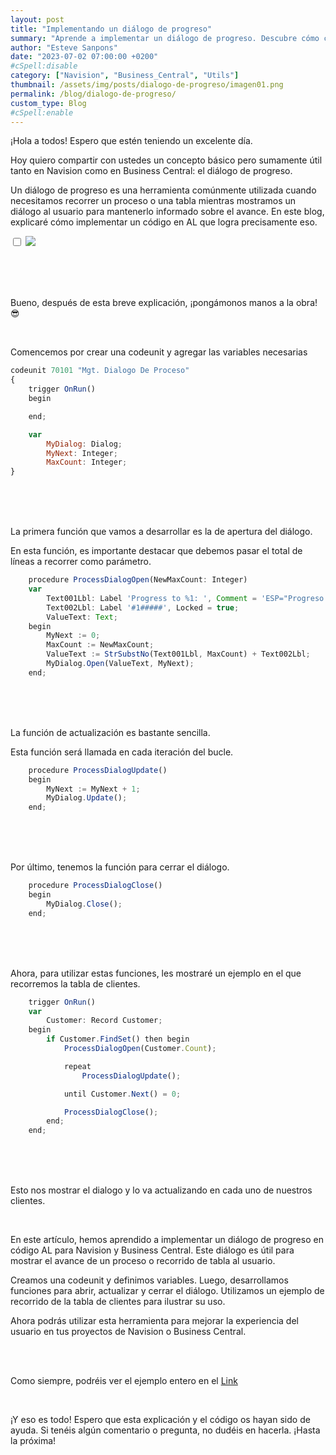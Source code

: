 ```yaml
---
layout: post
title: "Implementando un diálogo de progreso"
summary: "Aprende a implementar un diálogo de progreso. Descubre cómo crear una codeunit, definir variables y desarrollar funciones para abrir, actualizar y cerrar el diálogo. Mejora la experiencia del usuario en tus proyectos y mantén informados a los usuarios sobre el progreso de las tareas."
author: "Esteve Sanpons"
date: "2023-07-02 07:00:00 +0200"
#cSpell:disable
category: ["Navision", "Business_Central", "Utils"]
thumbnail: /assets/img/posts/dialogo-de-progreso/imagen01.png
permalink: /blog/dialogo-de-progreso/
custom_type: Blog
#cSpell:enable
---
```


¡Hola a todos! Espero que estén teniendo un excelente día.

Hoy quiero compartir con ustedes un concepto básico pero sumamente útil tanto en Navision como en Business Central: el diálogo de progreso.

Un diálogo de progreso es una herramienta comúnmente utilizada cuando necesitamos recorrer un proceso o una tabla mientras mostramos un diálogo al usuario para mantenerlo informado sobre el avance. En este blog, explicaré cómo implementar un código en AL que logra precisamente eso.

<input type="checkbox" id="image-checkbox-02" class="image-checkbox">
<label for="image-checkbox-02"  class="image-label">
    <img class="img-container" src="/assets/img/post/dialogo-de-progreso/imagen02.png">
</label>

<br><br><br>

Bueno, después de esta breve explicación, ¡pongámonos manos a la obra! :sunglasses:

<br>

Comencemos por crear una codeunit y agregar las variables necesarias

```javascript
codeunit 70101 "Mgt. Dialogo De Proceso"
{
    trigger OnRun()
    begin

    end;

    var
        MyDialog: Dialog;
        MyNext: Integer;
        MaxCount: Integer;
}
```

<br><br><br>

La primera función que vamos a desarrollar es la de apertura del diálogo.

En esta función, es importante destacar que debemos pasar el total de líneas a recorrer como parámetro.

```javascript
    procedure ProcessDialogOpen(NewMaxCount: Integer)
    var
        Text001Lbl: Label 'Progress to %1: ', Comment = 'ESP="Progreso hasta %1: "';
        Text002Lbl: Label '#1#####', Locked = true;
        ValueText: Text;
    begin
        MyNext := 0;
        MaxCount := NewMaxCount;
        ValueText := StrSubstNo(Text001Lbl, MaxCount) + Text002Lbl;
        MyDialog.Open(ValueText, MyNext);
    end;
```

<br><br><br>

La función de actualización es bastante sencilla.

Esta función será llamada en cada iteración del bucle.

```javascript
    procedure ProcessDialogUpdate()
    begin
        MyNext := MyNext + 1;
        MyDialog.Update();
    end;
```

<br><br><br>

Por último, tenemos la función para cerrar el diálogo.

```javascript
    procedure ProcessDialogClose()
    begin
        MyDialog.Close();
    end;
```

<br><br><br>

Ahora, para utilizar estas funciones, les mostraré un ejemplo en el que recorremos la tabla de clientes.

```javascript
    trigger OnRun()
    var
        Customer: Record Customer;
    begin
        if Customer.FindSet() then begin
            ProcessDialogOpen(Customer.Count);

            repeat
                ProcessDialogUpdate();

            until Customer.Next() = 0;

            ProcessDialogClose();
        end;
    end;
```

<br><br><br>

Esto nos mostrar el dialogo y lo va actualizando en cada uno de nuestros clientes.

<br>

En este artículo, hemos aprendido a implementar un diálogo de progreso en código AL para Navision y Business Central. Este diálogo es útil para mostrar el avance de un proceso o recorrido de tabla al usuario.

Creamos una codeunit y definimos variables. Luego, desarrollamos funciones para abrir, actualizar y cerrar el diálogo. Utilizamos un ejemplo de recorrido de la tabla de clientes para ilustrar su uso.

Ahora podrás utilizar esta herramienta para mejorar la experiencia del usuario en tus proyectos de Navision o Business Central.

<br>
<br>

Como siempre, podréis ver el ejemplo entero en el [Link](https://github.com/Esanpons/EjemploSencillos-AL/tree/main/MgtDialogoDeProceso)

<br>

¡Y eso es todo! Espero que esta explicación y el código os hayan sido de ayuda. Si tenéis algún comentario o pregunta, no dudéis en hacerla. ¡Hasta la próxima!
